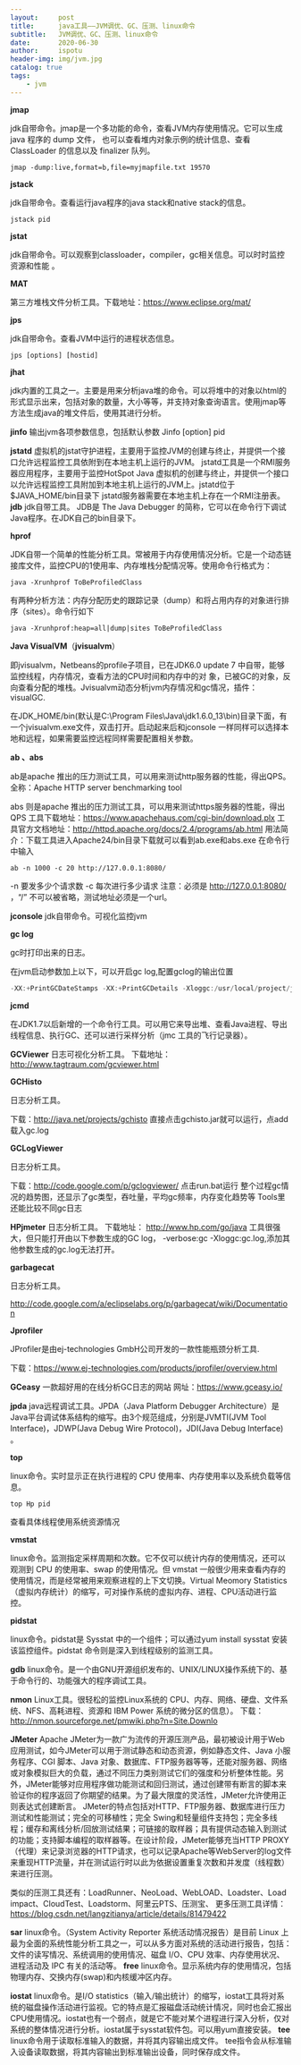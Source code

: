 ```yaml
---
layout:     post
title:      java工具——JVM调优、GC、压测、linux命令
subtitle:   JVM调优、GC、压测、linux命令
date:       2020-06-30
author:     ispotu
header-img: img/jvm.jpg
catalog: true
tags:
    - jvm
---
```


**jmap**

jdk自带命令。jmap是一个多功能的命令，查看JVM内存使用情况。它可以生成 java 程序的 dump 文件， 也可以查看堆内对象示例的统计信息、查看 ClassLoader 的信息以及 finalizer 队列。

```linux
jmap -dump:live,format=b,file=myjmapfile.txt 19570
```

**jstack**

jdk自带命令。查看运行java程序的java stack和native stack的信息。

```
jstack pid
```

**jstat**

jdk自带命令。可以观察到classloader，compiler，gc相关信息。可以时时监控资源和性能 。

**MAT**

第三方堆栈文件分析工具。下载地址：https://www.eclipse.org/mat/

**jps**

jdk自带命令。查看JVM中运行的进程状态信息。

```
jps [options] [hostid]
```

**jhat**

jdk内置的工具之一。主要是用来分析java堆的命令。可以将堆中的对象以html的形式显示出来，包括对象的数量，大小等等，并支持对象查询语言。使用jmap等方法生成java的堆文件后，使用其进行分析。

**jinfo**
输出jvm各项参数信息，包括默认参数
Jinfo [option] pid

**jstatd**
虚拟机的jstat守护进程，主要用于监控JVM的创建与终止，并提供一个接口允许远程监控工具依附到在本地主机上运行的JVM。
jstatd工具是一个RMI服务器应用程序，主要用于监控HotSpot Java 虚拟机的创建与终止，并提供一个接口以允许远程监控工具附加到本地主机上运行的JVM上。jstatd位于 $JAVA_HOME/bin目录下
jstatd服务器需要在本地主机上存在一个RMI注册表。
**jdb**
jdk自带工具。 JDB是 The Java Debugger 的简称，它可以在命令行下调试Java程序。在JDK自己的bin目录下。

**hprof**

JDK自带一个简单的性能分析工具。常被用于内存使用情况分析。它是一个动态链接库文件，监控CPU的1使用率、内存堆栈分配情况等。使用命令行格式为：

```
java -Xrunhprof ToBeProfiledClass
```

有两种分析方法：内存分配历史的跟踪记录（dump）和将占用内存的对象进行排序（sites）。命令行如下

```
java -Xrunhprof:heap=all|dump|sites ToBeProfiledClass
```

**Java VisualVM**（**jvisualvm**）

即jvisualvm，Netbeans的profile子项目，已在JDK6.0 update 7 中自带，能够监控线程，内存情况，查看方法的CPU时间和内存中的对 象，已被GC的对象，反向查看分配的堆栈。Jvisualvm动态分析jvm内存情况和gc情况，插件：visualGC.

在JDK_HOME/bin(默认是C:\Program Files\Java\jdk1.6.0_13\bin)目录下面，有一个jvisualvm.exe文件，双击打开。启动起来后和jconsole 一样同样可以选择本地和远程，如果需要监控远程同样需要配置相关参数。

**ab 、abs**

ab是apache 推出的压力测试工具，可以用来测试http服务器的性能，得出QPS。全称：Apache HTTP server benchmarking tool

abs 则是apache 推出的压力测试工具，可以用来测试https服务器的性能，得出QPS
工具下载地址：https://www.apachehaus.com/cgi-bin/download.plx
工具官方文档地址：http://httpd.apache.org/docs/2.4/programs/ab.html
用法简介：下载工具进入Apache24/bin目录下载就可以看到ab.exe和abs.exe
在命令行中输入

```
ab -n 1000 -c 20 http://127.0.0.1:8080/
```

-n 要发多少个请求数
-c 每次进行多少请求
注意：必须是 http://127.0.0.1:8080/ ，“/” 不可以被省略，测试地址必须是一个url。

**jconsole**
jdk自带命令。可视化监控jvm

**gc log**

gc时打印出来的日志。

在jvm启动参数加上以下，可以开启gc log,配置gclog的输出位置

```java
-XX:+PrintGCDateStamps -XX:+PrintGCDetails -Xloggc:/usr/local/project/jvmtest/gc.log
```

**jcmd**

在JDK1.7以后新增的一个命令行工具。可以用它来导出堆、查看Java进程、导出线程信息、执行GC、还可以进行采样分析（jmc 工具的飞行记录器）。

**GCViewer**
日志可视化分析工具。
下载地址：http://www.tagtraum.com/gcviewer.html

**GCHisto**

日志分析工具。

下载：http://java.net/projects/gchisto
直接点击gchisto.jar就可以运行，点add载入gc.log

**GCLogViewer**

日志分析工具。

下载：http://code.google.com/p/gclogviewer/
点击run.bat运行
整个过程gc情况的趋势图，还显示了gc类型，吞吐量，平均gc频率，内存变化趋势等
Tools里还能比较不同gc日志

**HPjmeter**
日志分析工具。
下载地址： http://www.hp.com/go/java
工具很强大，但只能打开由以下参数生成的GC log， -verbose:gc -Xloggc:gc.log,添加其他参数生成的gc.log无法打开。

**garbagecat**

日志分析工具。

http://code.google.com/a/eclipselabs.org/p/garbagecat/wiki/Documentation

**Jprofiler**

JProfiler是由ej-technologies GmbH公司开发的一款性能瓶颈分析工具.

下载：https://www.ej-technologies.com/products/jprofiler/overview.html

**GCeasy**
一款超好用的在线分析GC日志的网站
网址：https://www.gceasy.io/

**jpda**
java远程调试工具。JPDA（Java Platform Debugger Architecture）是Java平台调试体系结构的缩写。由3个规范组成，分别是JVMTI(JVM Tool Interface)，JDWP(Java Debug Wire Protocol)，JDI(Java Debug Interface) 。

**top**

linux命令。实时显示正在执行进程的 CPU 使用率、内存使用率以及系统负载等信息。

```
top Hp pid
```

查看具体线程使用系统资源情况

**vmstat**

linux命令。监测指定采样周期和次数。它不仅可以统计内存的使用情况，还可以观测到 CPU 的使用率、swap 的使用情况。但 vmstat 一般很少用来查看内存的使用情况，而是经常被用来观察进程的上下文切换。Virtual Meomory Statistics（虚拟内存统计）的缩写，可对操作系统的虚拟内存、进程、CPU活动进行监控。

**pidstat**

linux命令。pidstat是 Sysstat 中的一个组件；可以通过yum install sysstat 安装该监控组件。pidstat 命令则是深入到线程级别的监测工具。

**gdb**
linux命令。是一个由GNU开源组织发布的、UNIX/LINUX操作系统下的、基于命令行的、功能强大的程序调试工具。

**nmon**
Linux工具。很轻松的监控Linux系统的 CPU、内存、网络、硬盘、文件系统、NFS、高耗进程、资源和 IBM Power 系统的微分区的信息）。
下载：http://nmon.sourceforge.net/pmwiki.php?n=Site.Downlo



**JMeter**
Apache JMeter为一款广为流传的开源压测产品，最初被设计用于Web应用测试，如今JMeter可以用于测试静态和动态资源，例如静态文件、Java 小服务程序、CGI 脚本、Java 对象、数据库、FTP服务器等等，还能对服务器、网络或对象模拟巨大的负载，通过不同压力类别测试它们的强度和分析整体性能。另外，JMeter能够对应用程序做功能测试和回归测试，通过创建带有断言的脚本来验证你的程序返回了你期望的结果。为了最大限度的灵活性，JMeter允许使用正则表达式创建断言。
JMeter的特点包括对HTTP、FTP服务器、数据库进行压力测试和性能测试；完全的可移植性；完全 Swing和轻量组件支持包；完全多线程；缓存和离线分析/回放测试结果；可链接的取样器；具有提供动态输入到测试的功能；支持脚本编程的取样器等。在设计阶段，JMeter能够充当HTTP PROXY（代理）来记录浏览器的HTTP请求，也可以记录Apache等WebServer的log文件来重现HTTP流量，并在测试运行时以此为依据设置重复次数和并发度（线程数）来进行压测。

类似的压测工具还有：LoadRunner、NeoLoad、WebLOAD、Loadster、Load impact、CloudTest、Loadstorm、阿里云PTS、压测宝、
更多压测工具详情：https://blog.csdn.net/langzitianya/article/details/81479422

**sar**
linux命令。（System Activity Reporter 系统活动情况报告）是目前 Linux 上最为全面的系统性能分析工具之一，可以从多方面对系统的活动进行报告，包括：文件的读写情况、系统调用的使用情况、磁盘 I/O、CPU 效率、内存使用状况、进程活动及 IPC 有关的活动等。
**free** 
linux命令。显示系统内存的使用情况，包括物理内存、交换内存(swap)和内核缓冲区内存。

**iostat**
linux命令。是I/O statistics（输入/输出统计）的缩写，iostat工具将对系统的磁盘操作活动进行监视。它的特点是汇报磁盘活动统计情况，同时也会汇报出CPU使用情况。iostat也有一个弱点，就是它不能对某个进程进行深入分析，仅对系统的整体情况进行分析。iostat属于sysstat软件包。可以用yum直接安装。
**tee**
linux命令用于读取标准输入的数据，并将其内容输出成文件。
tee指令会从标准输入设备读取数据，将其内容输出到标准输出设备，同时保存成文件。

